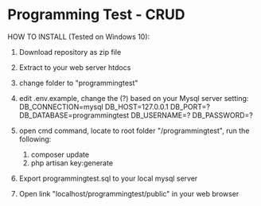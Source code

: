 # Programming Test - CRUD

HOW TO INSTALL (Tested on Windows 10):
1. Download repository as zip file
2. Extract to your web server htdocs
3. change folder to "programmingtest"
4. edit .env.example, change the (?) based on your Mysql server setting:
    DB_CONNECTION=mysql
    DB_HOST=127.0.0.1
    DB_PORT=?
    DB_DATABASE=programmingtest
    DB_USERNAME=?
    DB_PASSWORD=?
    
5. open cmd command, locate to root folder "/programmingtest", run the following:
   1. composer update
   2. php artisan key:generate
6. Export programmingtest.sql to your local mysql server
7. Open link "localhost/programmingtest/public" in your web browser
